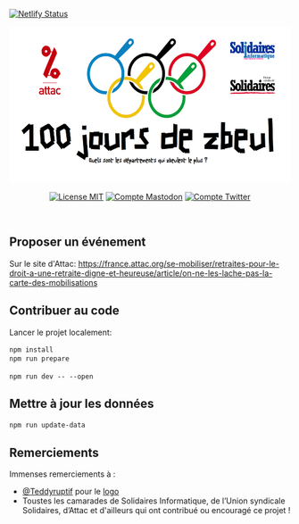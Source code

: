 [![Netlify Status](https://api.netlify.com/api/v1/badges/8c7f9606-eb2f-4ce3-b629-b21e3385e68a/deploy-status)](https://app.netlify.com/sites/100joursdezbeul/deploys)
<br />

<p align="center">
    <img src="https://raw.githubusercontent.com/cedricr/100joursdezbeul/main/static/ogimg-v4.png" alt="100joursdezbeul logo" height="280">
</p>

<p align="center">
    <a href="https://github.com/cedricr/100joursdezbeul/blob/main/LICENSE"><img src="https://img.shields.io/badge/license-MIT-green" alt="License MIT" /></a>
    <a href="https://syndicat.solidaires.org/@100joursdezbeul"><img alt="Compte Mastodon" src="https://img.shields.io/badge/mastodon-@100joursdezbeul-lightgrey?logo=mastodon&style=social"></a>
    <a href="https://twitter.com/100joursdezbeul"><img alt="Compte Twitter" src="https://img.shields.io/badge/twitter-@100joursdezbeul-lightgrey?logo=twitter&style=social"></a>
</p>

<br />

## Proposer un événement

Sur le site d'Attac: https://france.attac.org/se-mobiliser/retraites-pour-le-droit-a-une-retraite-digne-et-heureuse/article/on-ne-les-lache-pas-la-carte-des-mobilisations

## Contribuer au code

Lancer le projet localement:

```
npm install
npm run prepare

npm run dev -- --open
```

## Mettre à jour les données

```
npm run update-data
```

## Remerciements

Immenses remerciements à :

- [@Teddyruptif](https://nitter.net/Teddyruptif/) pour le [logo](https://nitter.net/Teddyruptif/status/1649460414676172803)
- Toustes les camarades de Solidaires Informatique, de l’Union syndicale Solidaires, d’Attac et d'ailleurs qui ont contribué ou encouragé ce projet !
